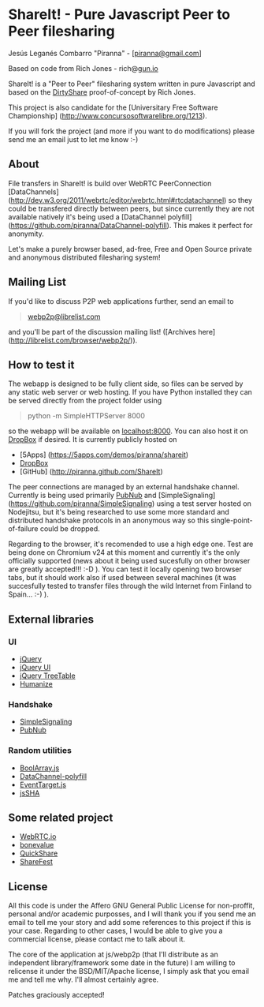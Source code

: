# ShareIt! - Pure Javascript Peer to Peer filesharing

Jesús Leganés Combarro "Piranna" - [piranna@gmail.com]

Based on code from Rich Jones - rich@[gun.io](http://gun.io)

ShareIt! is a "Peer to Peer" filesharing system written in pure Javascript and
based on the [DirtyShare](https://github.com/Miserlou/DirtyShare)
proof-of-concept by Rich Jones.

This project is also candidate for the [Universitary Free Software Championship]
(http://www.concursosoftwarelibre.org/1213).

If you will fork the project (and more if you want to do modifications) please
send me an email just to let me know :-)

## About

File transfers in ShareIt! is build over WebRTC PeerConnection [DataChannels]
(http://dev.w3.org/2011/webrtc/editor/webrtc.html#rtcdatachannel) so they could
be transfered directly between peers, but since currently they are not available
natively it's being used a [DataChannel polyfill]
(https://github.com/piranna/DataChannel-polyfill). This makes it perfect for
anonymity.

Let's make a purely browser based, ad-free, Free and Open Source private and
anonymous distributed filesharing system!

## Mailing List

If you'd like to discuss P2P web applications further, send an email to 

> webp2p@librelist.com

and you'll be part of the discussion mailing list! ([Archives here]
(http://librelist.com/browser/webp2p/)).

## How to test it

The webapp is designed to be fully client side, so files can be served by any
static web server or web hosting. If you have Python installed they can be
served directly from the project folder using

> python -m SimpleHTTPServer 8000

so the webapp will be available on [localhost:8000](http://localhost:8000). You
can also host it on [DropBox](https://www.dropbox.com/help/201/en) if desired.
It is currently publicly hosted on

* [5Apps]  (https://5apps.com/demos/piranna/shareit)
* [DropBox](https://dl-web.dropbox.com/spa/je1wmwnmw0lbae2/ShareIt!/index.html)
* [GitHub] (http://piranna.github.com/ShareIt)

The peer connections are managed by an external handshake channel. Currently is
being used primarily [PubNub](http://www.pubnub.com) and [SimpleSignaling]
(https://github.com/piranna/SimpleSignaling) using a test server hosted on
Nodejitsu, but it's being researched to use some more standard and distributed
handshake protocols in an anonymous way so this single-point-of-failure could
be dropped.

Regarding to the browser, it's recomended to use a high edge one. Test are being
done on Chromium v24 at this moment and currently it's the only officially
supported (news about it being used sucesfully on other browser are greatly
accepted!!! :-D ). You can test it locally opening two browser tabs, but it
should work also if used between several machines (it was succesfully tested
to transfer files through the wild Internet from Finland to Spain... :-) ).

## External libraries
### UI

* [jQuery](http://jquery.com)
* [jQuery UI](http://jqueryui.com)
* [jQuery TreeTable](http://ludo.cubicphuse.nl/jquery-plugins/treeTable/doc)
* [Humanize](https://github.com/taijinlee/humanize)

### Handshake

* [SimpleSignaling](https://github.com/piranna/SimpleSignaling)
* [PubNub](http://www.pubnub.com)

### Random utilities

* [BoolArray.js](https://github.com/piranna/BoolArray.js)
* [DataChannel-polyfill](https://github.com/piranna/DataChannel-polyfill)
* [EventTarget.js](https://github.com/piranna/EventTarget.js)
* [jsSHA](https://github.com/Caligatio/jsSHA)

## Some related project

* [WebRTC.io](https://github.com/webRTC/webRTC.io)
* [bonevalue](https://github.com/theninj4/bonevalue)
* [QuickShare](https://github.com/orefalo/QuickShare)
* [ShareFest](https://github.com/Peer5/ShareFest)

## License

All this code is under the Affero GNU General Public License for non-proffit,
personal and/or academic purposses, and I will thank you if you send me an email
to tell me your story and add some references to this project if this is your
case. Regarding to other cases, I would be able to give you a commercial
license, please contact me to talk about it.

The core of the application at js/webp2p (that I'll distribute as an independent
library/framework some date in the future) I am willing to relicense it under
the BSD/MIT/Apache license, I simply ask that you email me and tell me why. I'll
almost certainly agree.

Patches graciously accepted!
